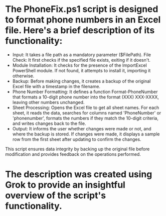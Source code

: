 # The PhoneFix.ps1 script is designed to format phone numbers in an Excel file. Here's a brief description of its functionality:

- Input: It takes a file path as a mandatory parameter ($FilePath).
File Check: It first checks if the specified file exists, exiting if it doesn't.
- Module Installation: It checks for the presence of the ImportExcel PowerShell module. If not found, it attempts to install it, importing it otherwise.
- Backup: Before making changes, it creates a backup of the original Excel file with a timestamp in the filename.
- Phone Number Formatting: It defines a function Format-PhoneNumber that formats a 10-digit phone number into the format (XXX) XXX-XXXX, leaving other numbers unchanged.
- Sheet Processing: 
Opens the Excel file to get all sheet names.
For each sheet, it reads the data, searches for columns named 'PhoneNumber' or 'phonenumber', formats the numbers if they match the 10-digit criteria, and writes changes back to the file.
- Output: 
It informs the user whether changes were made or not, and where the backup is stored.
If changes were made, it displays a sample row from the first sheet after updating to confirm the changes.

This script ensures data integrity by backing up the original file before modification and provides feedback on the operations performed.

# The description was created using Grok to provide an insightful overview of the script's functionality.
